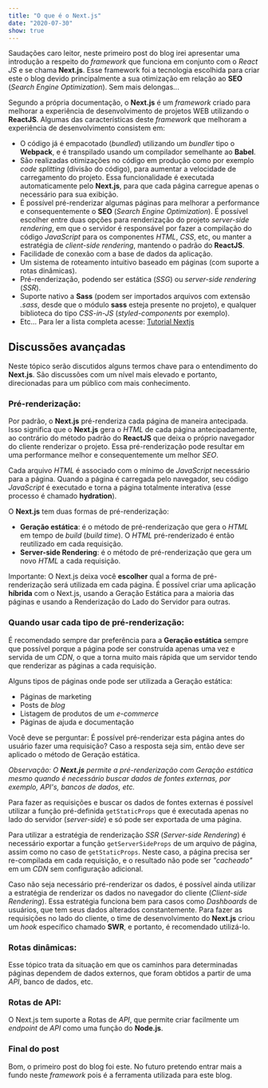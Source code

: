 ```yaml
---
title: "O que é o Next.js"
date: "2020-07-30"
show: true
---
```


Saudações caro leitor, neste primeiro post do blog irei apresentar uma introdução a respeito do *framework* que funciona em conjunto com o *React JS* e se chama **Next.js**. Esse framework foi a tecnologia escolhida para criar este o blog devido principalmente a sua otimização em relação ao **SEO** (*Search Engine Optimization*). Sem mais delongas...

Segundo a própria documentação, o **Next.js** é um _framework_ criado para melhorar a experiência de desenvolvimento de projetos WEB utilizando o **ReactJS**.
Algumas das características deste _framework_ que melhoram a experiência de desenvolvimento consistem em:

- O código já é empacotado (_bundled_) utilizando um _bundler_ tipo o **Webpack**, e é transpilado usando um compilador semelhante ao **Babel**.
- São realizadas otimizações no código em produção como por exemplo _code splitting_ (divisão do código), para aumentar a velocidade de carregamento do projeto. Essa funcionalidade é executada automaticamente pelo **Next.js**, para que cada página carregue apenas o necessário para sua exibição.
- É possível pré-renderizar algumas páginas para melhorar a performance e consequentemente o **SEO** (_Search Engine Optimization_). É possível escolher entre duas opções para renderização do projeto _server-side rendering_, em que o servidor é responsável por fazer a compilação do código _JavaScript_ para os componentes _HTML_, _CSS_, etc, ou manter a estratégia de _client-side rendering_, mantendo o padrão do **ReactJS**.
- Facilidade de conexão com a base de dados da aplicação.
- Um sistema de roteamento intuitivo baseado em páginas (com suporte a rotas dinâmicas).
- Pré-renderização, podendo ser estática (_SSG_) ou _server-side rendering_ (_SSR_).
- Suporte nativo a **Sass** (podem ser importados arquivos com extensão _.sass_, desde que o módulo **sass** esteja presente no projeto), e qualquer biblioteca do tipo _CSS-in-JS_ (_styled-components_ por exemplo).
- Etc... Para ler a lista completa acesse: [Tutorial Nextjs](https://nextjs.org/learn/basics/create-nextjs-app)

## Discussões avançadas

Neste tópico serão discutidos alguns termos chave para o entendimento do **Next.js**. São discussões com um nível mais elevado e portanto, direcionadas para um público com mais conhecimento.

### Pré-renderização:

Por padrão, o **Next.js** pré-renderiza cada página de maneira antecipada. Isso significa que o **Next.js** gera o _HTML_ de cada página antecipadamente, ao contrário do método padrão do **ReactJS** que deixa o próprio navegador do cliente renderizar o projeto. Essa pré-renderização pode resultar em uma performance melhor e consequentemente um melhor _SEO_.

Cada arquivo _HTML_ é associado com o mínimo de _JavaScript_ necessário para a página. Quando a página é carregada pelo navegador, seu código _JavaScript_ é executado e torna a página totalmente interativa (esse processo é chamado **hydration**).

O **Next.js** tem duas formas de pré-renderização:

- **Geração estática**: é o método de pré-renderização que gera o _HTML_ em tempo de _build_ (_build time_). O _HTML_ pré-renderizado é então reutilizado em cada requisição.
- **Server-side Rendering**: é o método de pré-renderização que gera um novo _HTML_ a cada requisição.

Importante: O Next.js deixa você **escolher** qual a forma de pré-renderização será utilizada em cada página. É possível criar uma aplicação **híbrida** com o Next.js, usando a Geração Estática para a maioria das páginas e usando a Renderização do Lado do Servidor para outras.

### Quando usar cada tipo de pré-renderização:

É recomendado sempre dar preferência para a **Geração estática** sempre que possível porque a página pode ser construída apenas uma vez e servida de um _CDN_, o que a torna muito mais rápida que um servidor tendo que renderizar as páginas a cada requisição.

Alguns tipos de páginas onde pode ser utilizada a Geração estática:

- Páginas de marketing
- Posts de _blog_
- Listagem de produtos de um _e-commerce_
- Páginas de ajuda e documentação

Você deve se perguntar: É possível pré-renderizar esta página antes do usuário fazer uma requisição? Caso a resposta seja sim, então deve ser aplicado o método de Geração estática.

_Observação: O **Next.js** permite a pré-renderização com Geração estática mesmo quando é necessário buscar dados de fontes externas, por exemplo, API's, bancos de dados, etc._

Para fazer as requisições e buscar os dados de fontes externas é possível utilizar a função pré-definida `getStaticProps` que é executada apenas no lado do servidor (_server-side_) e só pode ser exportada de uma página.

Para utilizar a estratégia de renderização _SSR_ (_Server-side Rendering_) é necessário exportar a função `getServerSideProps` de um arquivo de página, assim como no caso de `getStaticProps`. Neste caso, a página precisa ser re-compilada em cada requisição, e o resultado não pode ser _"cacheado"_ em um _CDN_ sem configuração adicional.

Caso não seja necessário pré-renderizar os dados, é possível ainda utilizar a estratégia de renderizar os dados no navegador do cliente (_Client-side Rendering_). Essa estratégia funciona bem para casos como _Dashboards_ de usuários, que tem seus dados alterados constantemente. Para fazer as requisições no lado do cliente, o time de desenvolvimento do **Next.js** criou um _hook_ específico chamado **SWR**, e portanto, é recomendado utilizá-lo.

### Rotas dinâmicas:

Esse tópico trata da situação em que os caminhos para determinadas páginas dependem de dados externos, que foram obtidos a partir de uma _API_, banco de dados, etc.

### Rotas de API:

O Next.js tem suporte a Rotas de _API_, que permite criar facilmente um _endpoint_ de _API_ como uma função do **Node.js**.

### Final do post

Bom, o primeiro post do blog foi este. No futuro pretendo entrar mais a fundo neste *framework* pois é a ferramenta utilizada para este blog.
